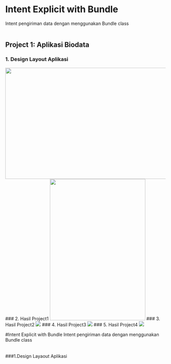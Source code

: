 # Intent Explicit with Bundle
Intent pengiriman data dengan menggunakan Bundle class
<br><br>
## Project 1: Aplikasi Biodata
### 1. Design Layout Aplikasi 
<img src="https://github.com/afifamar22/androidfundamental/blob/master/pendakian/picture/design.png" width="550" height="350"/>
### 2. Hasil Project1
<img src="https://github.com/afifamar22/androidfundamental/blob/master/pendakian/picture/tamp1.png" width="300" height="445"/>
### 3. Hasil Project2
<img src="https://github.com/afifamar22/androidfundamental/blob/master/pendakian/picture/tamp2.png"/>
### 4. Hasil Project3
<img src="https://github.com/afifamar22/androidfundamental/blob/master/pendakian/picture/tamp3.png"/>
### 5. Hasil Project4
<img src="https://github.com/afifamar22/androidfundamental/blob/master/pendakian/picture/tamp4.png"/>
          
#Intent Explicit with Bundle
Intent pengiriman data dengan menggunakan Bundle class 
<br><br><br>
###1.Design Layaout Aplikasi 
<ing src=""/>
